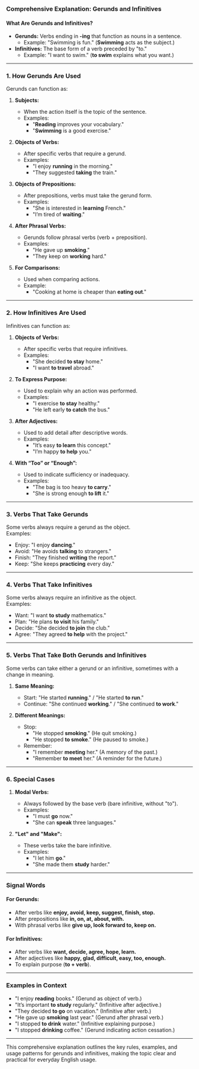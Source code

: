 ### Comprehensive Explanation: Gerunds and Infinitives

#### **What Are Gerunds and Infinitives?**

- **Gerunds:** Verbs ending in **-ing** that function as nouns in a sentence.
    - Example: "Swimming is fun." (**Swimming** acts as the subject.)
- **Infinitives:** The base form of a verb preceded by "to."
    - Example: "I want to swim." (**to swim** explains what you want.)

---

### **1. How Gerunds Are Used**

Gerunds can function as:

1. **Subjects:**
    
    - When the action itself is the topic of the sentence.
    - Examples:
        - "**Reading** improves your vocabulary."
        - "**Swimming** is a good exercise."
2. **Objects of Verbs:**
    
    - After specific verbs that require a gerund.
    - Examples:
        - "I enjoy **running** in the morning."
        - "They suggested **taking** the train."
3. **Objects of Prepositions:**
    
    - After prepositions, verbs must take the gerund form.
    - Examples:
        - "She is interested in **learning** French."
        - "I’m tired of **waiting**."
4. **After Phrasal Verbs:**
    
    - Gerunds follow phrasal verbs (verb + preposition).
    - Examples:
        - "He gave up **smoking**."
        - "They keep on **working** hard."
5. **For Comparisons:**
    
    - Used when comparing actions.
    - Example:
        - "Cooking at home is cheaper than **eating out**."

---

### **2. How Infinitives Are Used**

Infinitives can function as:

1. **Objects of Verbs:**
    
    - After specific verbs that require infinitives.
    - Examples:
        - "She decided **to stay** home."
        - "I want **to travel** abroad."
2. **To Express Purpose:**
    
    - Used to explain why an action was performed.
    - Examples:
        - "I exercise **to stay** healthy."
        - "He left early **to catch** the bus."
3. **After Adjectives:**
    
    - Used to add detail after descriptive words.
    - Examples:
        - "It’s easy **to learn** this concept."
        - "I’m happy **to help** you."
4. **With “Too” or “Enough”:**
    
    - Used to indicate sufficiency or inadequacy.
    - Examples:
        - "The bag is too heavy **to carry**."
        - "She is strong enough **to lift** it."

---

### **3. Verbs That Take Gerunds**

Some verbs always require a gerund as the object.  
Examples:

- Enjoy: "I enjoy **dancing**."
- Avoid: "He avoids **talking** to strangers."
- Finish: "They finished **writing** the report."
- Keep: "She keeps **practicing** every day."

---

### **4. Verbs That Take Infinitives**

Some verbs always require an infinitive as the object.  
Examples:

- Want: "I want **to study** mathematics."
- Plan: "He plans **to visit** his family."
- Decide: "She decided **to join** the club."
- Agree: "They agreed **to help** with the project."

---

### **5. Verbs That Take Both Gerunds and Infinitives**

Some verbs can take either a gerund or an infinitive, sometimes with a change in meaning.

1. **Same Meaning:**
    
    - Start: "He started **running**." / "He started **to run**."
    - Continue: "She continued **working**." / "She continued **to work**."
2. **Different Meanings:**
    
    - Stop:
        - "He stopped **smoking**." (He quit smoking.)
        - "He stopped **to smoke**." (He paused to smoke.)
    - Remember:
        - "I remember **meeting** her." (A memory of the past.)
        - "Remember **to meet** her." (A reminder for the future.)

---

### **6. Special Cases**

1. **Modal Verbs:**
    
    - Always followed by the base verb (bare infinitive, without "to").
    - Examples:
        - "I must **go** now."
        - "She can **speak** three languages."
2. **"Let" and "Make":**
    
    - These verbs take the bare infinitive.
    - Examples:
        - "I let him **go**."
        - "She made them **study** harder."

---

### **Signal Words**

#### **For Gerunds:**

- After verbs like **enjoy, avoid, keep, suggest, finish, stop.**
- After prepositions like **in, on, at, about, with.**
- With phrasal verbs like **give up, look forward to, keep on.**

#### **For Infinitives:**

- After verbs like **want, decide, agree, hope, learn.**
- After adjectives like **happy, glad, difficult, easy, too, enough.**
- To explain purpose (**to + verb**).

---

### **Examples in Context**

- "I enjoy **reading** books." (Gerund as object of verb.)
- "It’s important **to study** regularly." (Infinitive after adjective.)
- "They decided **to go** on vacation." (Infinitive after verb.)
- "He gave up **smoking** last year." (Gerund after phrasal verb.)
- "I stopped **to drink** water." (Infinitive explaining purpose.)
- "I stopped **drinking** coffee." (Gerund indicating action cessation.)

---

This comprehensive explanation outlines the key rules, examples, and usage patterns for gerunds and infinitives, making the topic clear and practical for everyday English usage.